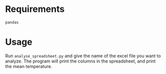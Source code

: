 # Requirements

`pandas`

# Usage

Run `analyse_spreadsheet.py` and give the name of the excel file you want to analyze. The program will print the columns in the spreadsheet, and print the mean temperature.
